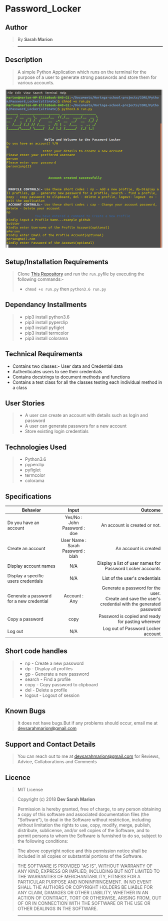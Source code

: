 # Password_Locker

## Author

> By **Sarah Marion**

> -----------------------------------------------------------

## Description

> A simple Python Application which runs on the terminal for the purpose of a user to generate strong passwords and store them for various accounts.

![Terminal App](passwordlocker.png)

## Setup/Installation Requirements

> Clone [This Repository](https://github.com/Sarah-Marion/Password_Locker.git) and run the `run.py`file by executing the following commands:-
> * `chmod +x run.py` then `python3.6 run.py`

## Dependancy Installments

> * pip3 install python3.6
> * pip3 install pyperclip
> * pip3 install pyfiglet
> * pip3 install termcolor
> * pip3 install colorama

## Technical Requirements

* Contains two classes:- User data and Credential data
* Authenticates users to see their credentials
* Contains docstrings to document methods and functions
* Contains a test class for all the classes testing each individual method in a class

## User Stories

> * A user can create an account with details such as login and password
> * A user can generate passwors for a new account
> * Store existing login credentials

## Technologies Used

> * Python3.6
> * pyperclip
> * pyfiglet
> * termcolor
> * colorama

## Specifications

| Behavior        | Input           | Outcome  |
| ------------- |:-------------:| -----:|
| Do you have an account | Yes/No : John <br/> Password : doe | An account is created or not. 
| Create an account | User Name : Sarah <br/> Password : blah | An account is created |
| Display account names | N/A | Display a list of user names for Password Locker accounts | 
| Display a specific users credentials | N/A | List of the user's credentials | 
| Generate a password for a new credential | Account : Any | Generate a password for the user. <br/> Create and save the user's credential with the generated password |
| Copy a password | copy | Password is copied and ready for pasting wherever
| Log out | N/A | Log out of Password Locker account |

## Short code handles

> * np - Create a new password
> * dp - Display all profiles
> * gp - Generate a new password
> * search - Find a profile
> * copy - Copy password to clipboard
> * del - Delete a profile
> * logout - Logout of session

## Known Bugs

> It does not have bugs.But if any problems should occur, email me at devsarahmarion@gmail.com

## Support and Contact Details

> You can reach out to me at devsarahmarion@gmail.com
for Reviews, Advice, Collaborations and Comments

## Licence

> MIT License

> Copyright (c) 2018 **Dev Sarah Marion**

> Permission is hereby granted, free of charge, to any person obtaining a copy
of this software and associated documentation files (the "Software"), to deal
in the Software without restriction, including without limitation the rights
to use, copy, modify, merge, publish, distribute, sublicense, and/or sell
copies of the Software, and to permit persons to whom the Software is
furnished to do so, subject to the following conditions:

> The above copyright notice and this permission notice shall be included in all
copies or substantial portions of the Software.

> THE SOFTWARE IS PROVIDED "AS IS", WITHOUT WARRANTY OF ANY KIND, EXPRESS OR
IMPLIED, INCLUDING BUT NOT LIMITED TO THE WARRANTIES OF MERCHANTABILITY,
FITNESS FOR A PARTICULAR PURPOSE AND NONINFRINGEMENT. IN NO EVENT SHALL THE
AUTHORS OR COPYRIGHT HOLDERS BE LIABLE FOR ANY CLAIM, DAMAGES OR OTHER
LIABILITY, WHETHER IN AN ACTION OF CONTRACT, TORT OR OTHERWISE, ARISING FROM,
OUT OF OR IN CONNECTION WITH THE SOFTWARE OR THE USE OR OTHER DEALINGS IN THE
SOFTWARE.

> --------------------------------------------------------

